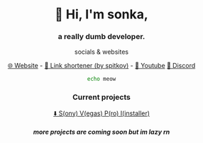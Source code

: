 
<div align=center> 
<summary>
<h1> 👋 Hi, I'm sonka, </h1>
    </summary>

<h3> a really dumb developer. </h3>

<p> socials & websites </p>

   <a href="https://sonka.lol">🌐 Website</a> -
   <a href="https://6d.hu">🔗 Link shortener (by spitkov)</a> -
   <a href="https://youtube.com/@handleforsale">🎥 Youtube</a> 
   <a href="https://discord.com/users/1161346234833961030">💬 Discord</a> 


```sh
echo meow
```
<h3> Current projects </h3>
  <a href="https://github.com/sonkadev/SVPI">⬇️ S(ony) V(egas) P(ro) I(installer)</a>
<h5> more projects are coming soon but im lazy rn </h5>

  </div>


